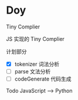# Doy
Tiny Complier

JS 实现的 Tiny Complier


计划部分

- [x] tokenizer 词法分析
- [ ] parse 文法分析
- [ ] codeGenerate 代码生成

Todo
JavaScript --> Python

